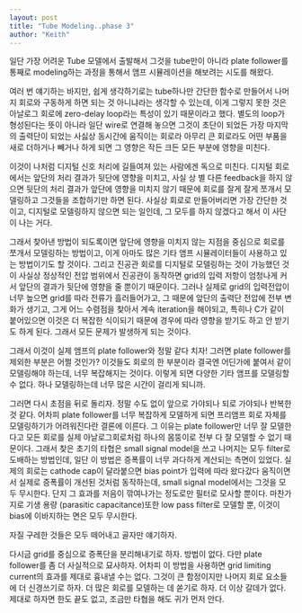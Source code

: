 ```yaml
---
layout: post
title: "Tube Modeling..phase 3"
author: "Keith"
---
```


일단 가장 어려운 Tube 모델에서 출발해서 그것을 tube만이 아니라 plate follower를 통째로 modeling하는 과정을 통해서 앰프 시뮬레이션을 해보려는 시도를 해왔다. 


여러 번 얘기하는 바지만, 쉽게 생각하기로는 tube하나만 간단한 함수로 만들어서 나머지 회로와 구동하게 하면 되는 것 아니냐라는 생각할 수 있는데, 이게 그렇지 못한 것은 아날로그 회로에 zero-delay loop라는 특성이 있기 때문이라고 했다. 별도의 loop가 형성된다는 뜻이 아니라 일단 wire로 연결해 놓으면 그것이 초단이 되었든 가장 마지막의 출력단이 되었는 사싫상 동시간에 움직이는 회로라 아무리 큰 회로라도 어떤 부품을 새로 더하거나 빼거나 하게 되면 그 영향은 작든 크든 모든 부분에 영향을 미친다. 


이것이 나처럼 디지털 신호 처리에 길들여져 있는 사람에겐 독으로 미친다. 디지털 회로에서는 앞단의 처리 결과가 뒷단에 영향을 미치고, 사실 상 별 다른 feedback을 하지 않으면 뒷단의 처리 결과가 앞단에 영향을 미치지 않기 때문에 회로를 잘게 잘게 쪼개서 모델링하고 그것들을 조합하기만 하면 된다. 사실상 회로로 만들어버리면 가장 간단한 것이고, 디지털로 모델링하지 않으면 되는 일인데, 그 모두를 하지 않겠다고 해서 이 사단이 나는 거다. 


그래서 찾아낸 방법이 되도록이면 앞단에 영향을 미치지 않는 지점을 중심으로 회로를 쪼개서 모델링하는 방법이고, 이게 아마도 많은 기타 앰프 시뮬레이터들이 사용하고 있는 방법이기도 할 것이다. 그리고 진공관 회로를 디지털로 모델링하는 것이 가능했던 것이 사실상 정상적인 전압 범위에서 진공관이 동작하면 grid의 입력 저항이 엄청나게 커서 앞단의 결과가 뒷단에 영향을 줄 뿐이기 때문이다. 그러나 실제로 grid의 입력전압이 너무 높으면 grid를 따라 전류가 흘러들어가고, 그 때문에 앞단의 출력단 전압에 전부 변화가 생기고, 그게 어느 수렴점을 찾아서 계속 iteration을 해야되고, 특히나 C가 같이 붙어있으면 이것은 더 복잡한 식이되기 때문에 경우에 따라 영향을 받기도 하고 안 받기도 하게 된다. 그래서 모든 문제가 발생하게 되는 것이다.


그래서 이것이 실제 앰프의 plate follower와 정말 같다 치자! 그러면 plate follower를 제외한 부분은 어쩔 것인가? 이것들도 회로의 한 부분이라 결국엔 어딘가에 붙여서 같이 모델링해야 하는데, 너무 복잡해지는 것이다. 이렇게 되면 다양한 기타 앰프를 모델링할 수 없다. 하나 모델링하는데 너무 많은 시간이 걸리게 되니까.


그러면 다시 초점을 뒤로 돌리자. 정말 수도 없이 앞으로 가야되나 되로 가야되나 반복한 것 같다. 어차피 plate follower를 너무 복잡하게 모델하게 되면 프리앰프 회로 자체를 모델링하기가 어려워진다란 결론에 이른다. 그 이유는 plate follower만 너무 잘 모델한다고 모든 회로를 실제 아날로그회로처럼 하나의 몸뚱이로 전부 다 잘 모델할 수 없기 때문이다. 그래서 찾은 초기의 타협은 small signal model을 쓰고 나머지는 모두 filter로 도배하는 방법인데, 일단 이 방법은 증폭률이 너무 과다하게 계산되는 측면이 있었다. 실제의 회로는 cathode cap이 달라붙으면 bias point가 입력에 따라 왔다갔다 움직이면서 실제로 증폭률이 개선된 것처럼 동작하는데, small signal model에서는 그것을 모두 무시한다. 단지 그 효과를 저음이 깎여나가는 정도로만 필터로 모사할 뿐이다. 마찬가지로 기생 용량 (parasitic capacitance)또한 low pass filter로 모델할 뿐, 이것이 bias에 이바지하는 면은 모두 무시한다.


자질 구레한 것들은 모두 떼어내고 골자만 얘기하자.


다시금 grid를 중심으로 증폭단을 분리해내기로 하자. 방법이 없다. 다만 plate follower를 좀 더 사실적으로 묘사하자. 어차피 이 방법을 사용하면 grid limiting current의 효과를 제대로 흉내낼 수는 없다. 그것이 큰 함정이지만 나머지 회로 요소들에 더 신경쓰기로 하자. 더 많은 회로를 모델하는 데 쏟기로 하자. 더 이상 갈데가 없다. 제대로 하자면 한도 끝도 없고, 조금만 타협을 해도 귀가 먼저 안다.








